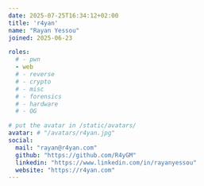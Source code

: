 ```yaml
---
date: 2025-07-25T16:34:12+02:00
title: 'r4yan'
name: "Rayan Yessou"
joined: 2025-06-23

roles:
  # - pwn
  - web
  # - reverse
  # - crypto
  # - misc
  # - forensics
  # - hardware
  # - OG

# put the avatar in /static/avatars/
avatar: # "/avatars/r4yan.jpg"
social:
  mail: "rayan@r4yan.com"
  github: "https://github.com/R4yGM"
  linkedin: "https://www.linkedin.com/in/rayanyessou"
  website: "https://r4yan.com"
---
```


